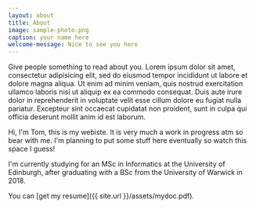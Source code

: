 ```yaml
---
layout: about
title: About
image: sample-photo.png
caption: your name here
welcome-message: Nice to see you here
---
```


Give people something to read about you.
Lorem ipsum dolor sit amet, consectetur adipisicing elit, sed do eiusmod
tempor incididunt ut labore et dolore magna aliqua. Ut enim ad minim veniam,
quis nostrud exercitation ullamco laboris nisi ut aliquip ex ea commodo
consequat. Duis aute irure dolor in reprehenderit in voluptate velit esse
cillum dolore eu fugiat nulla pariatur. Excepteur sint occaecat cupidatat non
proident, sunt in culpa qui officia deserunt mollit anim id est laborum.

Hi, I'm Tom, this is my webiste. It is very much a work in progress atm so bear with me. I'm planning to put some stuff here eventually so watch this space I guess!

I'm currently studying for an MSc in Informatics at the University of Edinburgh, after graduating with a BSc from the University of Warwick in 2018. 

You can [get my resume]({{ site.url }}/assets/mydoc.pdf).